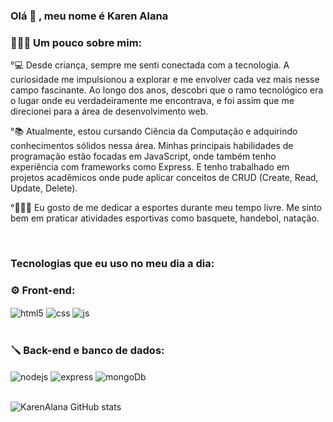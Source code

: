 ### Olá 👋 , meu nome é Karen Alana 

### 👩🏻‍💻 Um pouco sobre mim:

<div style="display: inline_block">
 <p>°💻 Desde criança, sempre me senti conectada com a tecnologia. A curiosidade me impulsionou a explorar e me envolver cada vez mais nesse campo fascinante. Ao longo dos anos, descobri que o ramo tecnológico era o lugar onde eu verdadeiramente me encontrava, e foi assim que me direcionei para a área de desenvolvimento web. </p>
 <p>°📚 Atualmente, estou cursando Ciência da Computação e adquirindo conhecimentos sólidos nessa área. Minhas principais habilidades de programação estão focadas em JavaScript, onde também tenho experiência com frameworks como Express. E tenho trabalhado em projetos acadêmicos onde pude aplicar conceitos de CRUD (Create, Read, Update, Delete). </p>
 <p>°🏊🏻‍♀️ Eu gosto de me dedicar a esportes durante meu tempo livre. Me sinto bem em praticar atividades esportivas como basquete, handebol, natação.  </p>
</div><br/>

### Tecnologias que eu uso no meu dia a dia:

### ⚙️ Front-end:
<div style="display: inline_block">
  <img align="center" alt="html5" src="https://img.shields.io/badge/HTML5-E34F26?style=for-the-badge&logo=html5&logoColor=white" />
  <img align="center" alt="css" src="https://img.shields.io/badge/CSS3-1572B6?style=for-the-badge&logo=css3&logoColor=white" />
  <img align="center" alt="js" src="https://img.shields.io/badge/JavaScript-F7DF1E?style=for-the-badge&logo=javascript&logoColor=black" />
</div><br/>

### 🪛 Back-end e banco de dados:
<div style="display: inline_block">
  <img align="center" alt="nodejs" src="https://img.shields.io/badge/Node.js-43853D?style=for-the-badge&logo=node.js&logoColor=white" />
  <img align="center" alt="express" src="https://img.shields.io/badge/Express.js-404D59?style=for-the-badge" />
  <img align="center" alt="mongoDb" src="https://img.shields.io/badge/MongoDB-4EA94B?style=for-the-badge&logo=mongodb&logoColor=white" />
</div><br/>

![KarenAlana GitHub stats](https://github-readme-stats.vercel.app/api?username=KarenAlana&show_icons=true&theme=dracula&count_private=true)

